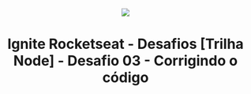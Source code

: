 <h1 align="center">
<img src="https://www.notion.so/image/https%3A%2F%2Fs3-us-west-2.amazonaws.com%2Fsecure.notion-static.com%2F898d0329-b74e-415a-8b3e-3cc4afd41db6%2Fcover-node.js.png?table=block&id=4f89bf53-8c2e-4ee2-9138-2b92bdc36790&spaceId=08f749ff-d06d-49a8-a488-9846e081b224&width=2000&userId=fdc3a291-6401-4700-9ded-ebf8c69f6600&cache=v2"/>
  
</h1>

<h1 align="center">

Ignite Rocketseat - Desafios [Trilha Node] - Desafio 03 - Corrigindo o código

</h1>
